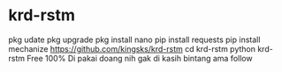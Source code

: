 # krd-rstm
pkg udate
pkg upgrade
pkg install nano
pip install requests
pip install mechanize
https://github.com/kingsks/krd-rstm
cd krd-rstm
python krd-rstm
Free 100% 
Di pakai doang nih gak di kasih bintang ama follow
